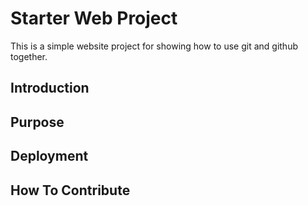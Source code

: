 # Starter Web Project

This is a simple website project for showing how to use git and github together.
## Introduction

## Purpose

## Deployment

## How To Contribute

